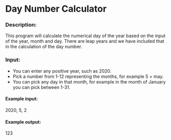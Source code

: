 <h1><strong>Day Number Calculator </strong></h1>
<h3><strong>Description:</strong></h3>
This program will calculate the numerical day of the year based on the input of the year, month and day. There are leap years and we have included that in the calculation of the day number.
<h3><strong>Input:</strong></h3>
<ul>
   <li> You can enter any positive year, such as 2020. </li>
   <li>  Pick a number from 1-12 representing the months, for example 5 = may.</li>
   <li>  You can pick any day in that month, for example in the month of January you can pick between 1-31.</li>
</ul>
<div >
   <h4><strong>Example input:  </strong></h4>
   <p> 2020, 5, 2  </p>
   <h4><strong>Example output: </strong></h4>
   <p> 123  </p>
</div>
